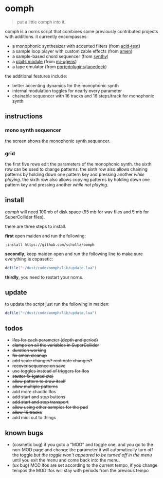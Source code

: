 # oomph

> put a little oomph into it.


oomph is a norns script that combines some previously contributed projects with additions. it currently encompasses:

- a monophonic synthesizer with accented filters (from [acid-test](https://github.com/schollz/acid-test))
- a sample loop player with customizable effects (from [amen](https://github.com/schollz/amen))
- a sample-based chord sequencer (from [synthy](https://github.com/schollz/synthy))
-  a [plaits module](TODO) (from [mi-ugens]())
-  a tape emulator (from [portedplugins]()/[tapedeck](https://github.com/schollz/tapedeck))

the additional features include:

- better accenting dynamics for the monophonic synth
- internal modulation toggles for nearly every parameter
- chainable sequencer with 16 tracks and 16 steps/track for monophonic synth


## instructions

### mono synth sequencer

the screen shows the monophonic synth sequencer.

### grid

the first five rows edit the parameters of the monophonic synth. the sixth row can be used to change patterns. the sixth row also allows chaining patterns by holding down one pattern key and pressing another *while playing*. the sixth row also allows copying patterns by holding down one pattern key and pressing another *while not playing*.


## install

*oomph* will need 100mb of disk space (95 mb for wav files and 5 mb for SuperCollider files).

there are three steps to install.

**first** open maiden and run the following:

```
;install https://github.com/schollz/oomph
```

**secondly**, keep maiden open and run the following line to make sure everything is copasetic:

```lua
dofile("~/dust/code/oomph/lib/update.lua")
```

**thirdly**, you need to restart your norns.

## update

to update the script just run the following in maiden:

```lua
dofile("~/dust/code/oomph/lib/update.lua")
```


## todos

- ~~lfos for each parameter (depth and period)~~
- ~~clamps on all the variables in SuperCollider~~
- ~~duration working~~
- ~~fix amen cleanup~~
- ~~add scale changes? root note changes?~~
- ~~recover sequence on save~~
- ~~use toggles instead of triggers for lfos~~
- ~~stutter fx (gated etc)~~
- ~~allow pattern to draw itself~~
- ~~allow multiple patterns~~
- add more chaotic lfos
- ~~add start and stop buttons~~
- ~~add start and stop transport~~
- ~~allow using other samples for the pad~~
- ~~allow 16 tracks~~
- add midi out to things

## known bugs

- (cosmetic bug) if you goto a "MOD" and toggle one, and you go to the non-MOD page and change the parameter it will automatically turn off the toggle *but the toggle won't appeared to be turned off in the menu* until you exit the menu and come back into the menu.
- (ux bug) MOD lfos are set according to the current tempo, if you change tempos the MOD lfos will stay with periods from the previous tempo
